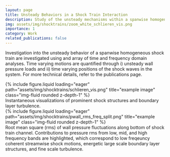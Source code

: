```yaml
---
layout: page
title: Unsteady Behaviors in a Shock Train Interaction
description: Study of the unsteady mechanisms within a spanwise homogeneous shock train
img: assets/img/shocktrains/zoom_white_schlieren_vis.png
importance: 1
category: Work
related_publications: false
---
```


Investigation into the unsteady behavior of a spanwise homogeneous shock train are investigated using and array of time and frequency domain analyses. Time varying motions are quantified through i) unsteady wall pressure loads and ii) time varying positions of the shock waves in the system. For more technical details, refer to the publications page. 


<div class="row">
    <div class="col-sm mt-3 mt-md-0">
        {% include figure.liquid loading="eager" path="assets/img/shocktrains/schlieren_vis.png" title="example image" class="img-fluid rounded z-depth-1" %}
    </div>
</div>
<div class="caption">
    Instantaneous visualizations of prominent shock structures and boundary layer turbulence.
</div>

<div class="row">
    <div class="col-sm mt-3 mt-md-0">
        {% include figure.liquid loading="eager" path="assets/img/shocktrains/pwall_rms_freq_split.png" title="example image" class="img-fluid rounded z-depth-1" %}
    </div>
</div>
<div class="caption">
    Root mean square (rms) of wall pressure fluctuations along bottom of shock train channel. Contributions to pressure rms from low, mid, and high frequency bands are highlighted, which correspond to low freqeuncy coherent streamwise shock motions, energetic large scale boundary layer structures, and fine scale turbulence.
</div>
